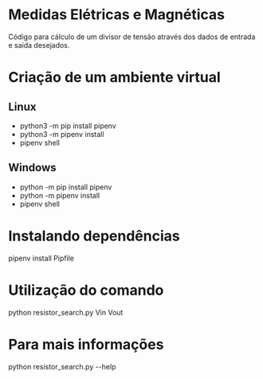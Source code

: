 Medidas Elétricas e Magnéticas
==============================
Código para cálculo de um divisor de tensão através dos dados de entrada e saída
desejados.

# Criação de um ambiente virtual
Linux
-----
* python3 -m pip install pipenv
* python3 -m pipenv install
* pipenv shell

Windows
-------
* python -m pip install pipenv
* python -m pipenv install
* pipenv shell

# Instalando dependências
pipenv install Pipfile

# Utilização do comando
python resistor_search.py Vin Vout

# Para mais informações
python resistor_search.py --help
